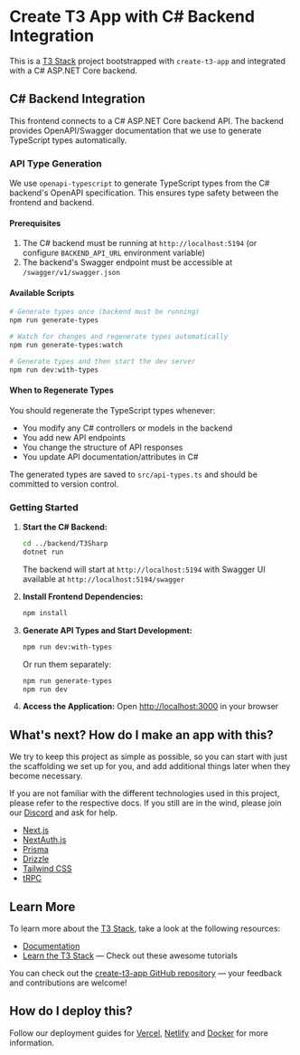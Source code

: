 # Create T3 App with C# Backend Integration

This is a [T3 Stack](https://create.t3.gg/) project bootstrapped with `create-t3-app` and integrated with a C# ASP.NET Core backend.

## C# Backend Integration

This frontend connects to a C# ASP.NET Core backend API. The backend provides OpenAPI/Swagger documentation that we use to generate TypeScript types automatically.

### API Type Generation

We use `openapi-typescript` to generate TypeScript types from the C# backend's OpenAPI specification. This ensures type safety between the frontend and backend.

#### Prerequisites
1. The C# backend must be running at `http://localhost:5194` (or configure `BACKEND_API_URL` environment variable)
2. The backend's Swagger endpoint must be accessible at `/swagger/v1/swagger.json`

#### Available Scripts

```bash
# Generate types once (backend must be running)
npm run generate-types

# Watch for changes and regenerate types automatically
npm run generate-types:watch

# Generate types and then start the dev server
npm run dev:with-types
```

#### When to Regenerate Types

You should regenerate the TypeScript types whenever:
- You modify any C# controllers or models in the backend
- You add new API endpoints
- You change the structure of API responses
- You update API documentation/attributes in C#

The generated types are saved to `src/api-types.ts` and should be committed to version control.

### Getting Started

1. **Start the C# Backend:**
   ```bash
   cd ../backend/T3Sharp
   dotnet run
   ```
   The backend will start at `http://localhost:5194` with Swagger UI available at `http://localhost:5194/swagger`

2. **Install Frontend Dependencies:**
   ```bash
   npm install
   ```

3. **Generate API Types and Start Development:**
   ```bash
   npm run dev:with-types
   ```
   Or run them separately:
   ```bash
   npm run generate-types
   npm run dev
   ```

4. **Access the Application:**
   Open [http://localhost:3000](http://localhost:3000) in your browser

## What's next? How do I make an app with this?

We try to keep this project as simple as possible, so you can start with just the scaffolding we set up for you, and add additional things later when they become necessary.

If you are not familiar with the different technologies used in this project, please refer to the respective docs. If you still are in the wind, please join our [Discord](https://t3.gg/discord) and ask for help.

- [Next.js](https://nextjs.org)
- [NextAuth.js](https://next-auth.js.org)
- [Prisma](https://prisma.io)
- [Drizzle](https://orm.drizzle.team)
- [Tailwind CSS](https://tailwindcss.com)
- [tRPC](https://trpc.io)

## Learn More

To learn more about the [T3 Stack](https://create.t3.gg/), take a look at the following resources:

- [Documentation](https://create.t3.gg/)
- [Learn the T3 Stack](https://create.t3.gg/en/faq#what-learning-resources-are-currently-available) — Check out these awesome tutorials

You can check out the [create-t3-app GitHub repository](https://github.com/t3-oss/create-t3-app) — your feedback and contributions are welcome!

## How do I deploy this?

Follow our deployment guides for [Vercel](https://create.t3.gg/en/deployment/vercel), [Netlify](https://create.t3.gg/en/deployment/netlify) and [Docker](https://create.t3.gg/en/deployment/docker) for more information.
